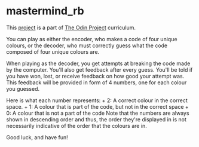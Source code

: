 # mastermind_rb

This [project](https://www.theodinproject.com/lessons/ruby-mastermind) is a part of [The Odin Project](https://www.theodinproject.com/) curriculum.

You can play as either the encoder, who makes a code of four unique colours, or the decoder, who must correctly guess what the code composed of four unique colours are.

When playing as the decoder, you get attempts at breaking the code made by the computer. You'll also get feedback after every guess. You'll be told if you have won, lost, or receive feedback on how good your attempt was. This feedback will be provided in form of 4 numbers, one for each colour you guessed.

Here is what each number represents:
    + 2: A correct colour in the correct space.
    + 1: A colour that is part of the code, but not in the correct space
    + 0: A colour that is not a part of the code
Note that the numbers are always shown in descending order and thus, the order they're displayed in is not necessarily indicative of the order that the colours are in.

Good luck, and have fun!

